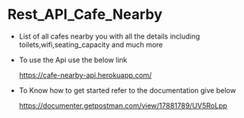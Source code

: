 # Rest_API_Cafe_Nearby

- List of all cafes nearby you with all the details including toilets,wifi,seating_capacity and much more

- To use the Api use the below link

  https://cafe-nearby-api.herokuapp.com/

- To Know how to get started refer to the documentation give below

  https://documenter.getpostman.com/view/17881789/UV5RoLpp
